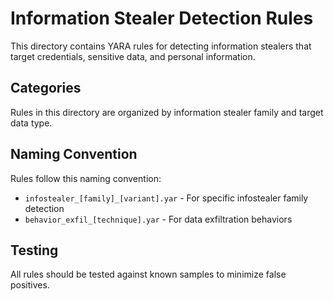 # Information Stealer Detection Rules

This directory contains YARA rules for detecting information stealers that target credentials, sensitive data, and personal information.

## Categories

Rules in this directory are organized by information stealer family and target data type.

## Naming Convention

Rules follow this naming convention:
- `infostealer_[family]_[variant].yar` - For specific infostealer family detection
- `behavior_exfil_[technique].yar` - For data exfiltration behaviors

## Testing

All rules should be tested against known samples to minimize false positives.